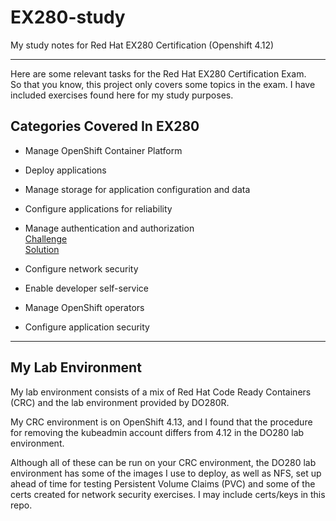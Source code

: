 # EX280-study
My study notes for Red Hat EX280 Certification (Openshift 4.12)

---

Here are some relevant tasks for the Red Hat EX280 Certification Exam.  
So that you know, this project only covers some topics in the exam. I have included exercises
found here for my study purposes.

## Categories Covered In EX280

- Manage OpenShift Container Platform 


- Deploy applications 

- Manage storage for application configuration and data 

- Configure applications for reliability 

- Manage authentication and authorization  
 	[Challenge](./Manage-authentication-and-authorization.md)  
    [Solution](./Manage-authentication-and-authorization-SOLUTION.md)  

- Configure network security

- Enable developer self-service

- Manage OpenShift operators

- Configure application security
---

## My Lab Environment
My lab environment consists of a mix of Red Hat Code Ready Containers (CRC) and the lab environment provided by DO280R.  

My CRC environment is on OpenShift 4.13, and I found that the procedure for removing the kubeadmin account differs from 4.12 in the DO280 lab environment.  

Although all of these can be run on your CRC environment, the DO280 lab environment has some of the images I use to deploy, as well as NFS, set up ahead of time for testing Persistent Volume Claims (PVC) and some of the certs created for network security exercises. I may include certs/keys in this repo.


